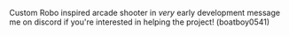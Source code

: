 Custom Robo inspired arcade shooter in *very* early development
message me on discord if you're interested in helping the project! (boatboy0541)
